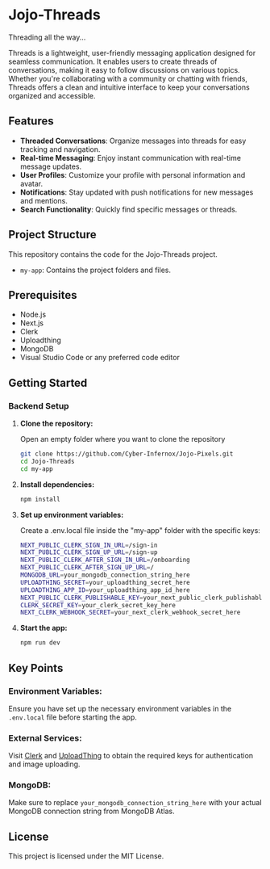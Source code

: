 # Jojo-Threads

Threading all the way...

Threads is a lightweight, user-friendly messaging application designed for seamless communication. It enables users to create threads of conversations, making it easy to follow discussions on various topics. Whether you're collaborating with a community or chatting with friends, Threads offers a clean and intuitive interface to keep your conversations organized and accessible.

## Features

- **Threaded Conversations**: Organize messages into threads for easy tracking and navigation.
- **Real-time Messaging**: Enjoy instant communication with real-time message updates.
- **User Profiles**: Customize your profile with personal information and avatar.
- **Notifications**: Stay updated with push notifications for new messages and mentions.
- **Search Functionality**: Quickly find specific messages or threads.

## Project Structure

This repository contains the code for the Jojo-Threads project.

- `my-app`: Contains the project folders and files.

## Prerequisites

- Node.js
- Next.js
- Clerk
- Uploadthing
- MongoDB
- Visual Studio Code or any preferred code editor

## Getting Started

### Backend Setup

1. **Clone the repository:**

   Open an empty folder where you want to clone the repository

   ```sh
   git clone https://github.com/Cyber-Infernox/Jojo-Pixels.git
   cd Jojo-Threads
   cd my-app

2. **Install dependencies:**

   ```sh
   npm install

3. **Set up environment variables:**

   Create a .env.local file inside the "my-app" folder with the specific keys:

   ```sh
   NEXT_PUBLIC_CLERK_SIGN_IN_URL=/sign-in
   NEXT_PUBLIC_CLERK_SIGN_UP_URL=/sign-up
   NEXT_PUBLIC_CLERK_AFTER_SIGN_IN_URL=/onboarding
   NEXT_PUBLIC_CLERK_AFTER_SIGN_UP_URL=/
   MONGODB_URL=your_mongodb_connection_string_here
   UPLOADTHING_SECRET=your_uploadthing_secret_here
   UPLOADTHING_APP_ID=your_uploadthing_app_id_here
   NEXT_PUBLIC_CLERK_PUBLISHABLE_KEY=your_next_public_clerk_publishable_key_here
   CLERK_SECRET_KEY=your_clerk_secret_key_here
   NEXT_CLERK_WEBHOOK_SECRET=your_next_clerk_webhook_secret_here
   ```

4. **Start the app:**

   ```sh
   npm run dev

## Key Points

### Environment Variables:
Ensure you have set up the necessary environment variables in the `.env.local` file before starting the app.

### External Services:
Visit [Clerk](https://clerk.com/) and [UploadThing](https://uploadthing.com/) to obtain the required keys for authentication and image uploading.

### MongoDB:
Make sure to replace `your_mongodb_connection_string_here` with your actual MongoDB connection string from MongoDB Atlas.

## License
This project is licensed under the MIT License.
